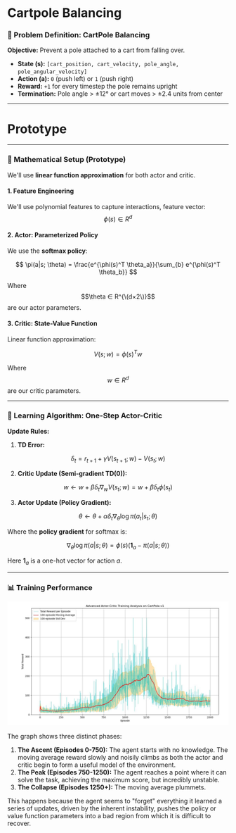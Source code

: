 # Cartpole Balancing

### 🎯 Problem Definition: CartPole Balancing

**Objective:** Prevent a pole attached to a cart from falling over.

- **State (s):** `[cart_position, cart_velocity, pole_angle, pole_angular_velocity]`
- **Action (a):** `0` (push left) or `1` (push right)
- **Reward:** `+1` for every timestep the pole remains upright
- **Termination:** Pole angle > ±12° or cart moves > ±2.4 units from center

---

# Prototype

---

### 🧮 Mathematical Setup (Prototype)

We'll use **linear function approximation** for both actor and critic.

#### 1. **Feature Engineering**

We'll use polynomial features to capture interactions, feature vector: $$\phi(s) ∈ R^d$$

#### 2. **Actor: Parameterized Policy**

We use the **softmax policy**:

$$
\pi(a|s; \theta) = \frac{e^{\phi(s)^T \theta_a}}{\sum_{b} e^{\phi(s)^T \theta_b}}
$$

Where $$\theta ∈ R^{\(d×2\)}$$ are our actor parameters.

#### 3. **Critic: State-Value Function**

Linear function approximation:

$$
V(s; w) = \phi(s)^T w
$$

Where $$w ∈ R^d$$ are our critic parameters.

---

### 🔄 Learning Algorithm: One-Step Actor-Critic

**Update Rules:**

1. **TD Error:**

$$
\delta_t = r_{t+1} + \gamma V(s_{t+1}; w) - V(s_t; w)
$$

2. **Critic Update (Semi-gradient TD(0)):**

$$
w \leftarrow w + \beta \delta_t \nabla_w V(s_t; w) = w + \beta \delta_t \phi(s_t)
$$

3. **Actor Update (Policy Gradient):**

$$
\theta \leftarrow \theta + \alpha \delta_t \nabla_\theta \log \pi(a_t|s_t; \theta)
$$

Where the **policy gradient** for softmax is:

$$
\nabla_\theta \log \pi(a|s; \theta) = \phi(s)(\mathbf{1}_{a} - \pi(a|s; \theta))
$$

Here $\mathbf{1}_a$ is a one-hot vector for action $a$.

---

### 📊 Training Performance

![Training Performance Plot](misc/Prototype.JPG)

The graph shows three distinct phases:

1.  **The Ascent (Episodes 0-750):** The agent starts with no knowledge. The moving average reward slowly and noisily climbs as both the actor and critic begin to form a useful model of the environment.
2.  **The Peak (Episodes 750-1250):** The agent reaches a point where it can solve the task, achieving the maximum score, but incredibly unstable.
3.  **The Collapse (Episodes 1250+):** The moving average plummets.

This happens because the agent seems to "forget" everything it learned a series of updates, driven by the inherent instability, pushes the policy or value function parameters into a bad region from which it is difficult to recover.
